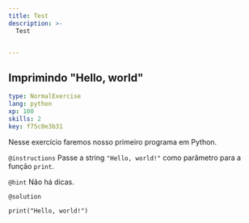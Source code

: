 ```yaml
---
title: Test
description: >-
  Test


---
```

## Imprimindo "Hello, world"

```yaml
type: NormalExercise
lang: python
xp: 100
skills: 2
key: f75c0e3b31
```

Nesse exercício faremos nosso primeiro programa em Python.

`@instructions`
Passe a string `"Hello, world!"` como parâmetro para a função `print`.

`@hint`
Não há dicas.



`@solution`
```{python}
print("Hello, world!")
```





